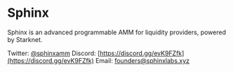 # Sphinx

Sphinx is an advanced programmable AMM for liquidity providers, powered by Starknet.

Twitter: [@sphinxamm](https://twitter.com/sphinxamm)
Discord: [https://discord.gg/evK9FZfk](https://discord.gg/evK9FZfk)
Email: [founders@sphinxlabs.xyz](mailto:founders@sphinxlabs.xyz)
